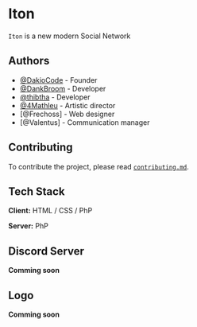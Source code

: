 # Iton

`Iton` is a new modern Social Network
## Authors

- [@DakioCode](https://www.github.com/DakioCode) - Founder
- [@DankBroom](https://www.github.com/DankBroom) - Developer
- [@thibtha](https://www.github.com/thibtha)     - Developer
- [@4Mathleu](https://www.github.com/4Mathleu)   - Artistic director
- [@Frechoss]                                    - Web designer
- [@Valentus]                                    - Communication manager

## Contributing

To contribute the project, please read [`contributing.md`]("https://github.com/DakioCode/Iton/blob/main/contributing.md").
## Tech Stack

**Client:** HTML / CSS / PhP

**Server:** PhP


## Discord Server

**Comming soon**
## Logo

**Comming soon**
